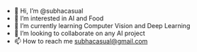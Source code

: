 - 👋 Hi, I’m @subhacasual
- 👀 I’m interested in AI and Food
- 🌱 I’m currently learning Computer Vision and Deep Learning
- 💞️ I’m looking to collaborate on any AI project
- 📫 How to reach me subhacasual@gmail.com

<!---
subhacasual/subhacasual is a ✨ special ✨ repository because its `README.md` (this file) appears on your GitHub profile.
You can click the Preview link to take a look at your changes.
--->
